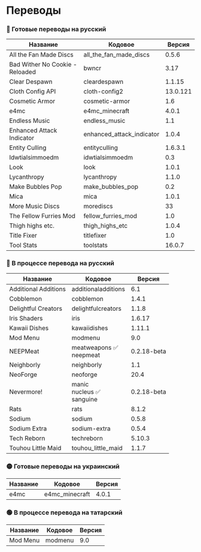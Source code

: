 # Переводы

### 🔴 Готовые переводы на русский

| Название | Кодовое | Версия |
| - | - | - |
| All the Fan Made Discs | all_the_fan_made_discs | 0.5.6 |
| Bad Wither No Cookie - Reloaded | bwncr | 3.17 |
| Clear Despawn | cleardespawn | 1.1.15 |
| Cloth Config API | cloth-config2 | 13.0.121 |
| Cosmetic Armor | cosmetic-armor | 1.6 |
| e4mc | e4mc_minecraft | 4.0.1 |
| Endless Music | endless_music | 1.1 |
| Enhanced Attack Indicator | enhanced_attack_indicator | 1.0.4 |
| Entity Culling | entityculling | 1.6.3.1 |
| Idwtialsimmoedm | idwtialsimmoedm | 0.3 |
| Look | look | 1.0.1 |
| Lycanthropy | lycanthropy | 1.1.0 |
| Make Bubbles Pop | make_bubbles_pop | 0.2 |
| Mica | mica | 1.0.1 |
| More Music Discs | morediscs | 33 |
| The Fellow Furries Mod | fellow_furries_mod | 1.0 |
| Thigh highs etc. | thigh_highs_etc | 1.0.4 |
| Title Fixer | titlefixer | 1.0 |
| Tool Stats | toolstats | 16.0.7 |

### 🔴 В процессе перевода на русский

| Название | Кодовое | Версия |
| - | - | - |
| Additional Additions | additionaladditions | 6.1 |
| Cobblemon | cobblemon | 1.4.1 |
| Delightful Creators | delightfulcreators | 1.1.8 |
| Iris Shaders | iris | 1.6.17 |
| Kawaii Dishes | kawaiidishes | 1.11.1 |
| Mod Menu | modmenu | 9.0 |
| NEEPMeat | meatweapons ✅<br>neepmeat | 0.2.18-beta |
| Neighborly | neighborly | 1.1 |
| NeoForge | neoforge | 20.4 |
| Nevermore! | manic<br>nucleus ✅<br>sanguine | 0.2.18-beta |
| Rats | rats | 8.1.2 |
| Sodium | sodium | 0.5.8 |
| Sodium Extra | sodium-extra | 0.5.4 |
| Tech Reborn | techreborn | 5.10.3 |
| Touhou Little Maid | touhou_little_maid | 1.1.7 |

### 🟡 Готовые переводы на украинский

| Название | Кодовое | Версия |
| - | - | - |
| e4mc | e4mc_minecraft | 4.0.1 |

### 🟢 В процессе перевода на татарский

| Название | Кодовое | Версия |
| - | - | - |
| Mod Menu | modmenu | 9.0 |
